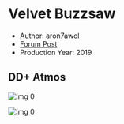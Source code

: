 # Velvet Buzzsaw

* Author: aron7awol
* [Forum Post](https://www.avsforum.com/threads/bass-eq-for-filtered-movies.2995212/post-57555414)
* Production Year: 2019

## DD+ Atmos

![img 0](https://i.imgur.com/obieNiK.jpg)

![img 0](https://i.imgur.com/DIIQ98g.jpg)

